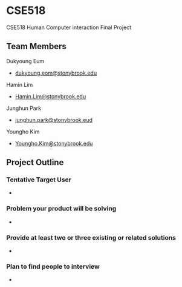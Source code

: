 # CSE518
CSE518 Human Computer interaction Final Project
## Team Members
Dukyoung Eum
- dukyoung.eom@stonybrook.edu

Hamin Lim
- Hamin.Lim@stonybrook.edu

Junghun Park
- junghun.park@stonybrook.eud

Youngho Kim
- Youngho.Kim@stonybrook.edu

## Project Outline

### Tentative Target User
-

### Problem your product will be solving
-

### Provide at least two or three existing or related solutions
-

### Plan to find people to interview
-
